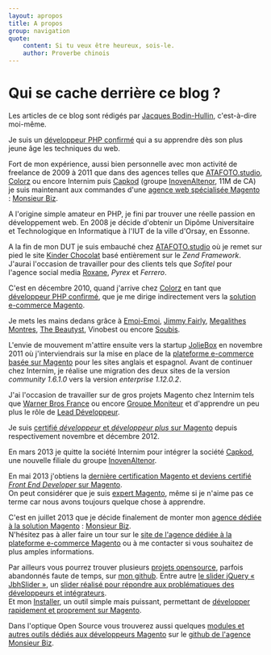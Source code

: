 ```yaml
---
layout: apropos
title: A propos
group: navigation
quote:
    content: Si tu veux être heureux, sois-le.
    author: Proverbe chinois
---
```


# Qui se cache derrière ce blog ?

Les articles de ce blog sont rédigés par [Jacques Bodin-Hullin][jacques], c'est-à-dire moi-même.

Je suis un [développeur PHP confirmé][jacques] qui a su apprendre dès son plus jeune âge les techniques du web.

Fort de mon expérience, aussi bien personnelle avec mon activité de freelance de 2009 à 2011 que dans des agences telles que [ATAFOTO.studio][atafoto], [Colorz][clrz] ou encore Internim puis [Capkod][capkod] (groupe [InovenAltenor][inoven], 11M de CA) je suis maintenant aux commandes d'une [agence web spécialisée Magento][mbiz] : [Monsieur Biz][mbiz].
 
A l'origine simple amateur en PHP, je fini par trouver une réelle passion en développement web. En 2008 je décide d'obtenir un Dipôme Universitaire et Technologique en Informatique à l'IUT de la ville d'Orsay, en Essonne.

A la fin de mon DUT je suis embauché chez [ATAFOTO.studio][atafoto] où je remet sur pied le site [Kinder Chocolat][kinderchocolat] basé entièrement sur le _Zend Framework_. J'aurai l'occasion de travailler pour des clients tels que _Sofitel_ pour l'agence social media [Roxane][roxane], _Pyrex_ et _Ferrero_.

C'est en décembre 2010, quand j'arrive chez [Colorz][clrz] en tant que [développeur PHP confirmé][jacques], que je me dirige indirectement vers la [solution e-commerce Magento][mbiz].

Je mets les mains dedans grâce à [Emoi-Emoi][emoiemoi], [Jimmy Fairly][jimmy], [Megalithes Montres][megalithes], [The Beautyst][beautyst], Vinobest ou encore [Soubis][soubis].

L'envie de mouvement m'attire ensuite vers la startup [JolieBox][joliebox] en novembre 2011 où j'interviendrais sur la mise en place de la [plateforme e-commerce basée sur Magento][mbiz] pour les sites anglais et espagnol. Avant de continuer chez Internim, je réalise une migration des deux sites de la version _community 1.6.1.0_ vers la version _enterprise 1.12.0.2_.

J'ai l'occasion de travailler sur de gros projets Magento chez Internim tels que [Warner Bros France][warnerbros] ou encore [Groupe Moniteur][gm] et d'apprendre un peu plus le rôle de [Lead Développeur][mbiz].

Je suis [certifié _développeur_ et _développeur plus_ sur Magento][certif] depuis respectivement novembre et décembre 2012.

En mars 2013 je quitte la société Internim pour intégrer la société [Capkod][capkod], une nouvelle filiale du groupe [InovenAltenor][inoven].

En mai 2013 j'obtiens la [dernière certification Magento et deviens certifié _Front End Developer_ sur Magento][certif].  
On peut considérer que je suis [expert Magento][mbiz], même si je n'aime pas ce terme car nous avons toujours quelque chose à apprendre.

C'est en juillet 2013 que je décide finalement de monter mon [agence dédiée à la solution Magento][mbiz] : [Monsieur Biz][mbiz].  
N'hésitez pas à aller faire un tour sur le [site de l'agence dédiée à la plateforme e-commerce Magento][mbiz] ou à me contacter si vous souhaitez de plus amples informations.

Par ailleurs vous pourrez trouver plusieurs [projets opensource][github], parfois abandonnés faute de temps, sur [mon github][github]. Entre autre [le slider jQuery « JbhSlider »][jbhslider], un [slider réalisé pour répondre aux problématiques des développeurs et intégrateurs][jbhslider].  
Et mon [Installer][installer], un outil simple mais puissant, permettant de [développer rapidement et proprement sur Magento][installer].

Dans l'optique Open Source vous trouverez aussi quelques [modules et autres outils dédiés aux développeurs Magento][github_mbiz] sur le [github de l'agence Monsieur Biz][github_mbiz]. 


[warnerbros]: http://www.warnerbros.fr/
[gm]: http://boutique.lemoniteur.fr/
[jacques]: http://jacques.sh/
[mbiz]: http://monsieurbiz.com/
[github_mbiz]: https://github.com/monsieurbiz/
[atafoto]: http://atafotostudio.com/
[clrz]: http://colorz.fr/
[joliebox]: http://joliebox.com/
[capkod]: http://capkod.com/
[inoven]: http://www.inovenaltenor.com/
[certif]: http://www.magentocommerce.com/certification/directory/dev/69536/
[kinderchocolat]: http://www.kinderchocolat.fr/
[roxane]: http://www.roxane-company.com/
[github]: https://github.com/jacquesbh/
[jbhslider]: http://jacques.sh/jbhslider/
[installer]: https://github.com/jacquesbh/Installer/

[emoiemoi]: http://www.emoi-emoi.com/
[megalithes]: http://www.megalithes-montres.com/
[beautyst]: http://www.thebeautyst.com/
[jimmy]: http://www.jimmyfairly.com/fr/
[soubis]: http://www.soubis.com/
